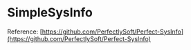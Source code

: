 # SimpleSysInfo


Reference: [https://github.com/PerfectlySoft/Perfect-SysInfo](https://github.com/PerfectlySoft/Perfect-SysInfo)


